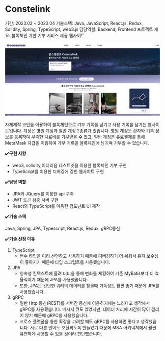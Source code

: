 # Constelink

기간: 2023.02 ~ 2023.04
기술스택: Java, JavaScript, React.js, Redux, Solidity, Spring, TypeScript, web3.js
담당역할: Backend, Frontend
프로젝트 개요: 블록체인 기반 기부 서비스 제공 웹사이트

![Untitled](Constelink.assets/Untitled.png)

자체제작 코인을 이용하여 블록체인으로 기부 기록을 남기고 사용 기록을 남기는 웹사이트입니다. 계정은 병원 계정과 일반 계정 2종류가 있습니다. 병원 계정은 환자와 기부 정보를 등록하여 부족한 치료비를 기부받을 수 있고, 일반 계정은 유료결제를 통해  MetaMask 지갑을 이용하여 기부 기록을 블록체인에 남기며 기부할 수 있습니다.

✔️**구현 사항**

- web3, solidity,이더리움 테스트넷을 이용한 블록체인 기부 구현
- TypeScript를 이용한 디버깅에 강한 웹사이트 구현

✔️**담당 역할**

- JPA와 JQuery를 이용한 api 구축
- JWT 토큰 검증 서버 구현
- React와 TypeScript를 이용한 컴포넌트 UI 제작

✔️**기술 스택**

Java, Spring, JPA, Typescript, React.js, Redux, gRPC통신

✔️**기술 선정 이유**

1. TypeScript
    - 변수 타입을 미리 선언하고 사용하기 때문에 디버깅하기 더 쉬워서 유지 보수성이 좋아지기 때문에 타입 스크립트를 사용했습니다.
2. JPA
    - 영속성 컨텍스트에 올려 더티을 통해 변화를 체킹하여 기존 MyBatis보다 더 효율적이기 때문에 JPA를 사용했습니다.
    - 또한, JPA는 간단한 쿼리의 데이터를 찾을때 가독성도 훨씬 좋기 때문에 JPA를 사용했습니다.
3. gRPC
    - 일반 Http 통신(REST)를 서버간 통신에 이용하기에는 느리다고 생각해서 gRPC를 사용했습니다. 메시지 큐도 있었지만, 데이터 처리에 시간이 많이 걸리지 않기 때문에 gRPC를 사용했습니다.
    - 크로스 플랫폼을 통한 확장을 고려할 때도 gRPC를 사용하면 좋다고 생각했습니다. 서로 다른 언어도 호환되도록 만들었기 때문에 MSA 아키텍처에서 훨씬 유연하게 사용할 수 있을 것이라 판단했습니다.